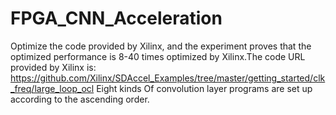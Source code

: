 # FPGA_CNN_Acceleration
Optimize the code provided by Xilinx, and the experiment proves that the optimized performance is 8-40 times optimized by Xilinx.The code URL provided by Xilinx is: https://github.com/Xilinx/SDAccel_Examples/tree/master/getting_started/clk_freq/large_loop_ocl
Eight kinds Of convolution layer programs are set up according to the ascending order.

